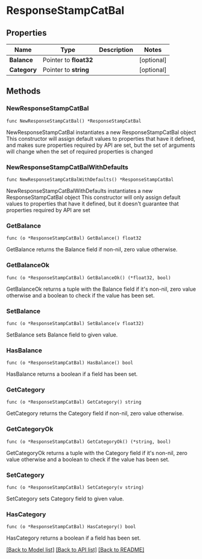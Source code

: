 # ResponseStampCatBal

## Properties

Name | Type | Description | Notes
------------ | ------------- | ------------- | -------------
**Balance** | Pointer to **float32** |  | [optional] 
**Category** | Pointer to **string** |  | [optional] 

## Methods

### NewResponseStampCatBal

`func NewResponseStampCatBal() *ResponseStampCatBal`

NewResponseStampCatBal instantiates a new ResponseStampCatBal object
This constructor will assign default values to properties that have it defined,
and makes sure properties required by API are set, but the set of arguments
will change when the set of required properties is changed

### NewResponseStampCatBalWithDefaults

`func NewResponseStampCatBalWithDefaults() *ResponseStampCatBal`

NewResponseStampCatBalWithDefaults instantiates a new ResponseStampCatBal object
This constructor will only assign default values to properties that have it defined,
but it doesn't guarantee that properties required by API are set

### GetBalance

`func (o *ResponseStampCatBal) GetBalance() float32`

GetBalance returns the Balance field if non-nil, zero value otherwise.

### GetBalanceOk

`func (o *ResponseStampCatBal) GetBalanceOk() (*float32, bool)`

GetBalanceOk returns a tuple with the Balance field if it's non-nil, zero value otherwise
and a boolean to check if the value has been set.

### SetBalance

`func (o *ResponseStampCatBal) SetBalance(v float32)`

SetBalance sets Balance field to given value.

### HasBalance

`func (o *ResponseStampCatBal) HasBalance() bool`

HasBalance returns a boolean if a field has been set.

### GetCategory

`func (o *ResponseStampCatBal) GetCategory() string`

GetCategory returns the Category field if non-nil, zero value otherwise.

### GetCategoryOk

`func (o *ResponseStampCatBal) GetCategoryOk() (*string, bool)`

GetCategoryOk returns a tuple with the Category field if it's non-nil, zero value otherwise
and a boolean to check if the value has been set.

### SetCategory

`func (o *ResponseStampCatBal) SetCategory(v string)`

SetCategory sets Category field to given value.

### HasCategory

`func (o *ResponseStampCatBal) HasCategory() bool`

HasCategory returns a boolean if a field has been set.


[[Back to Model list]](../README.md#documentation-for-models) [[Back to API list]](../README.md#documentation-for-api-endpoints) [[Back to README]](../README.md)


